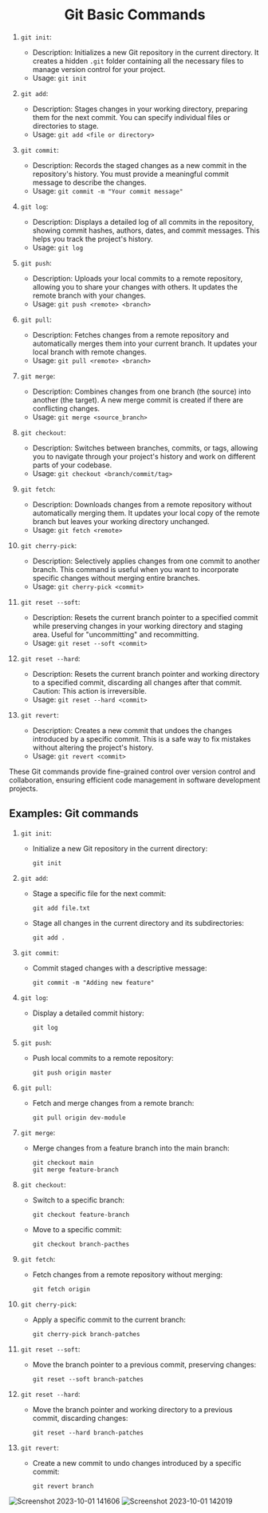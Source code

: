 <div style="text-align:center">

# Git Basic Commands
</div>


1. `git init`:
    - Description: Initializes a new Git repository in the current directory. It creates a hidden `.git` folder containing all the necessary files to manage version control for your project.
    - Usage: `git init`

2. `git add`:
    - Description: Stages changes in your working directory, preparing them for the next commit. You can specify individual files or directories to stage.
    - Usage: `git add <file or directory>`

3. `git commit`:
    - Description: Records the staged changes as a new commit in the repository's history. You must provide a meaningful commit message to describe the changes.
    - Usage: `git commit -m "Your commit message"`

4. `git log`:
    - Description: Displays a detailed log of all commits in the repository, showing commit hashes, authors, dates, and commit messages. This helps you track the project's history.
    - Usage: `git log`

5. `git push`:
    - Description: Uploads your local commits to a remote repository, allowing you to share your changes with others. It updates the remote branch with your changes.
    - Usage: `git push <remote> <branch>`

6. `git pull`:
    - Description: Fetches changes from a remote repository and automatically merges them into your current branch. It updates your local branch with remote changes.
    - Usage: `git pull <remote> <branch>`

7. `git merge`:
    - Description: Combines changes from one branch (the source) into another (the target). A new merge commit is created if there are conflicting changes.
    - Usage: `git merge <source_branch>`

8. `git checkout`:
    - Description: Switches between branches, commits, or tags, allowing you to navigate through your project's history and work on different parts of your codebase.
    - Usage: `git checkout <branch/commit/tag>`

9. `git fetch`:
    - Description: Downloads changes from a remote repository without automatically merging them. It updates your local copy of the remote branch but leaves your working directory unchanged.
    - Usage: `git fetch <remote>`

10. `git cherry-pick`:
    - Description: Selectively applies changes from one commit to another branch. This command is useful when you want to incorporate specific changes without merging entire branches.
    - Usage: `git cherry-pick <commit>`

11. `git reset --soft`:
    - Description: Resets the current branch pointer to a specified commit while preserving changes in your working directory and staging area. Useful for "uncommitting" and recommitting.
    - Usage: `git reset --soft <commit>`

12. `git reset --hard`:
    - Description: Resets the current branch pointer and working directory to a specified commit, discarding all changes after that commit. Caution: This action is irreversible.
    - Usage: `git reset --hard <commit>`

13. `git revert`:
    - Description: Creates a new commit that undoes the changes introduced by a specific commit. This is a safe way to fix mistakes without altering the project's history.
    - Usage: `git revert <commit>`

These Git commands provide fine-grained control over version control and collaboration, ensuring efficient code management in software development projects.

## Examples: Git commands

1. `git init`:
    - Initialize a new Git repository in the current directory:
      ```
      git init
      ```

2. `git add`:
    - Stage a specific file for the next commit:
      ```
      git add file.txt
      ```
    - Stage all changes in the current directory and its subdirectories:
      ```
      git add .
      ```

3. `git commit`:
    - Commit staged changes with a descriptive message:
      ```
      git commit -m "Adding new feature"
      ```

4. `git log`:
    - Display a detailed commit history:
      ```
      git log
      ```

5. `git push`:
    - Push local commits to a remote repository:
      ```
      git push origin master
      ```

6. `git pull`:
    - Fetch and merge changes from a remote branch:
      ```
      git pull origin dev-module
      ```

7. `git merge`:
    - Merge changes from a feature branch into the main branch:
      ```
      git checkout main
      git merge feature-branch
      ```

8. `git checkout`:
    - Switch to a specific branch:
      ```
      git checkout feature-branch
      ```
    - Move to a specific commit:
      ```
      git checkout branch-pacthes
      ```

9. `git fetch`:
    - Fetch changes from a remote repository without merging:
      ```
      git fetch origin
      ```

10. `git cherry-pick`:
    - Apply a specific commit to the current branch:
      ```
      git cherry-pick branch-patches
      ```

11. `git reset --soft`:
    - Move the branch pointer to a previous commit, preserving changes:
      ```
      git reset --soft branch-patches
      ```

12. `git reset --hard`:
    - Move the branch pointer and working directory to a previous commit, discarding changes:
      ```
      git reset --hard branch-patches
      ```

13. `git revert`:
    - Create a new commit to undo changes introduced by a specific commit:
      ```
      git revert branch
      ```

![Screenshot 2023-10-01 141606](https://github.com/Ansu-s/need_to_study_this/assets/130679461/48b823c1-e7aa-4e26-8f8d-3582771676d8)
![Screenshot 2023-10-01 142019](https://github.com/Ansu-s/need_to_study_this/assets/130679461/4f42f9c0-e92b-423a-8331-22c2015c8b93)
